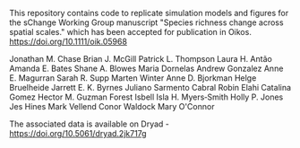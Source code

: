 This repository contains code to replicate simulation models and figures for the sChange Working Group manuscript "Species richness change across spatial scales." which has been accepted for publication in Oikos. https://doi.org/10.1111/oik.05968

Jonathan M. Chase  Brian J. McGill  Patrick L. Thompson  Laura H. Antão  Amanda E. Bates  Shane A. Blowes  Maria Dornelas  Andrew Gonzalez  Anne E. Magurran  Sarah R. Supp  Marten Winter  Anne D. Bjorkman  Helge Bruelheide  Jarrett E. K. Byrnes  Juliano Sarmento Cabral  Robin Elahi  Catalina Gomez Hector M. Guzman  Forest Isbell  Isla H. Myers‐Smith  Holly P. Jones  Jes Hines  Mark Vellend  Conor Waldock  Mary O'Connor

The associated data is available on Dryad - https://doi.org/10.5061/dryad.2jk717g
